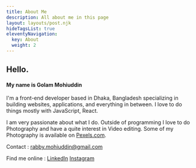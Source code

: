 ```yaml
---
title: About Me
description: All about me in this page
layout: layouts/post.njk
hideTagsList: true
eleventyNavigation:
  key: About
  weight: 2
---
```


## Hello.

#### My name is Golam Mohiuddin

I'm a front-end developer based in Dhaka, Bangladesh specializing in building websites, applications, and everything in between. I love to do things mostly with JavaScript, React.

I am very passionate about what I do. Outside of programming I love to do Photography and have a quite interest in Video editing. Some of my Photography is available on [Pexels.com](https://www.pexels.com/@xosef-346551).

Contact : rabby.mohiuddin@gmail.com

Find me online : [LinkedIn](https://www.linkedin.com/in/mohiuddin-rabby-b49797123/) [Instagram](https://www.instagram.com/xosef/)

